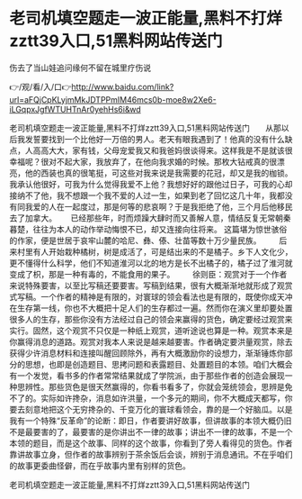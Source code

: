 # 老司机填空题走一波正能量,黑料不打烊zztt39入口,51黑料网站传送门
伤去了当山娃追问缘何不留在城里疗伤说

👉/观/看/入/口👉http://www.baidu.com/link?url=aFQjCpKLyjmMkJDTPPmIM46mcs0b-moe8w2Xe6-iLGqpxJgfWTUHTnAr0yehHs6i&wd

老司机填空题走一波正能量,黑料不打烊zztt39入口,51黑料网站传送门　　从那以后我发誓要找到一个比他好一万倍的男人。老天有眼我遇到了！他真的没有什么缺点，人高高大大，家有钱，父母宠爱我又和我爸妈很谈得来。这样我是不是就该很幸福呢？很对不起大家，我放弃了，在他向我求婚的时候。那枚大钻戒真的很漂亮，他的西装也真的很笔挺，可这些对我来说是我需要的花冠，却又是我的枷锁。我承认他很好，可我为什么觉得我爱不上他？我想好好的跟他过日子，可我的心却接纳不了他，我不想跟一个我不爱的人过一生，如果到老了回忆这几十年，我都没有同我爱的人在一起度过，那是何等的悲哀啊？于是我拒绝了他，三个月后他移民去了加拿大。　　
已经那些年，时而烦躁大肆时而又善解人意，情结反复无常朝秦暮楚，往往为本人的动作举动悔恨不已，却又连接向往将来。
这篇堪为惊世骇俗的作家，便是世居于哀牢山麓的哈尼、彝、傣、壮苗等数十万少量民族。
　　后来村里有人开始栽种橘树，树是成活了，可是结出来的不是橘子。乡下人文化少，更不懂得什么科学，他们不知道淮河以北的地方是长不出橘子的，橘子过了淮河就变成了枳，那是一种有毒的，不能食用的果子。
　　徐则臣：观赏对于一个作者来说特殊要害，以至比写稿还要要害。写稿到结果，很有大概渐渐地就形成了观赏式写稿。一个作者的精神是有限的，对寰球的领会看法也是有限的，既使你成天冲在生存第一线，你也不大概把十足人们的生存都过一遍。然而你在演义里却要处置很多人的生存，那些你没有方法经过自己的领会来赢得的货色，确定要经过观赏来实行。固然，这个观赏不只仅是一种纸上观赏，道听途说也算是一种。观赏本来是你赢得消息的道路。观赏对我本人来说是越来越要害。作者确定要洪量观赏，除去获得少许消息材料和连接叫醒回顾除外，再有大概激励你的设想力，渐渐锤炼你部分的思想，也即是创造题目、思拷问题和表露题目、处置题目的本领。咱们大概会有一个发觉，看书多的作者常常结果就成了学院派，由于那些作者的创造会展现一种思辨性。那些货色是很天然赢得的，你看书看多了，你就会笼统领会，思辨是免不了的。实际如许搀杂，消息如许洪量，一个多元的期间，你不大概成天都写，你要去刻意地把这个无穷搀杂的、千变万化的寰球看领会，靠的是一个好脑瓜。以是我有一个特殊“反革命”的论断：即日，作者要讲好故事，但讲故事的本领大概仍旧不是最要害的了，最要害的是你讲出不一律的故事；讲出不一律的故事，不是一个本领的题目，而是这个故事、同样的这个故事，你看到了旁人看得见的货色。作者靠讲故事立身，但作者的故事辨别于茶余饭后会谈，辨别于消息通讯。不在乎咱们的故事更委曲怪僻，而在乎故事内里有别样的货色。

老司机填空题走一波正能量,黑料不打烊zztt39入口,51黑料网站传送门
